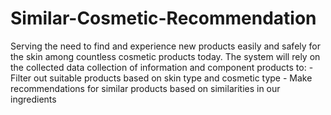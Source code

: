 # Similar-Cosmetic-Recommendation
Serving the need to find and experience new products easily and safely for the skin among countless cosmetic products today. The system will rely on the collected data collection of information and component products to: - Filter out suitable products based on skin type and cosmetic type - Make recommendations for similar products based on similarities in our ingredients
